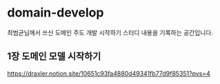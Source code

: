 # domain-develop
최범균님께서 쓰신 도메인 주도 개발 시작하기 스터디 내용을 기록하는 공간입니다.

## 1장 도메인 모델 시작하기
https://draxler.notion.site/10651c93fa4880d49341fb77d9f85351?pvs=4
